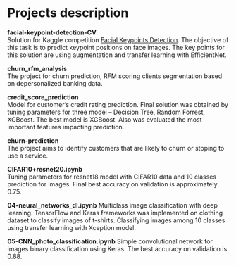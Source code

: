 # Projects description


**facial-keypoint-detection-CV**  
Solution for Kaggle competition [Facial Keypoints Detection](https://www.kaggle.com/competitions/facial-keypoints-detection/overview/description). The objective of this task is to predict keypoint positions on face images. The key points for this solution are using augmentation and transfer learning with EfficientNet. 

**churn_rfm_analysis**  
The project for churn prediction, RFM scoring clients segmentation based on depersonalized banking data. 

**credit_score_prediction**  
Model for customer’s credit rating prediction. Final solution was obtained by tuning parameters for three model – Decision Tree, Random Forrest, XGBoost. The best model is XGBoost. Also was evaluated the most important features impacting prediction.

**churn-prediction**  
The project aims to identify customers that are likely to churn or stoping to use a service.

**CIFAR10+resnet20.ipynb**  
Tuning parameters for resnet18 model with CIFAR10 data and 10 classes prediction for images. Final best accuracy on validation is approximately 0.75.

**04-neural_networks_dl.ipynb** 
Multiclass image classification with deep learning. TensorFlow and Keras frameworks was implemented on clothing dataset to classify images of t-shirts. Classifying images among 10 classes using transfer learning with Xception model. 

**05-CNN_photo_classification.ipynb** 
Simple convolutional network for images binary classification using Keras. The best accuracy on validation is 0.88. 
